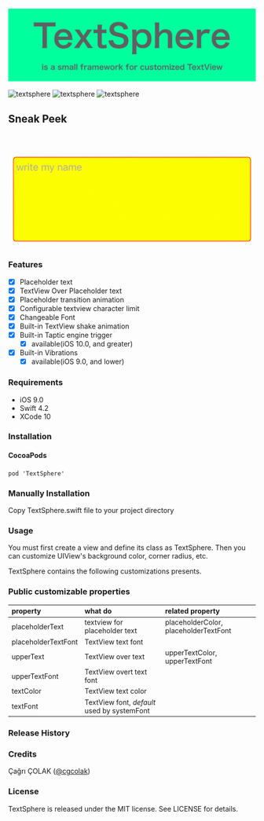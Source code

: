 ![textsphere](logo.png)

![textsphere](https://img.shields.io/github/last-commit/cagricolak/textsphere/master.svg)
![textsphere](https://img.shields.io/github/issues/cagricolak/textsphere.svg)
![textsphere](https://img.shields.io/github/license/cagricolak/textsphere.svg?style=flat-square)

## Sneak Peek

![textsphere](TextSphere-sneak-peek.gif)

### Features
- [x] Placeholder text
- [x] TextView Over Placeholder text
- [x] Placeholder transition animation
- [x] Configurable textview character limit
- [x] Changeable Font
- [x] Built-in TextView shake animation
- [x] Built-in Taptic engine trigger
  - [x] available(iOS 10.0, and greater)
- [x] Built-in Vibrations
  - [x] available(iOS 9.0, and lower)

### Requirements
- iOS 9.0
- Swift 4.2
- XCode 10

### Installation

#### CocoaPods

`pod 'TextSphere'`

### Manually Installation
Copy TextSphere.swift file to your project directory

### Usage
You must first create a view and define its class as TextSphere. Then you can customize UIView's background color, corner radius, etc.

TextSphere contains the following customizations presents.

### Public customizable properties
| property        | what do         | related property       
| :------------- |:-------------|:-------------|
| placeholderText      | textview for placeholder text | placeholderColor, placeholderTextFont
| placeholderTextFont| TextView text font
| upperText      | TextView over text      | upperTextColor, upperTextFont
| upperTextFont | TextView overt text font
| textColor | TextView text color      |
| textFont | TextView font, *default* used by systemFont

### Release History

### Credits
Çağrı ÇOLAK ([@cgcolak](https://twitter.com/cgcolak))
### License
TextSphere is released under the MIT license. See LICENSE for details.
